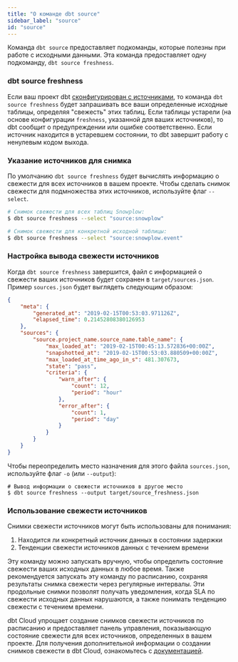 ```yaml
---
title: "О команде dbt source"
sidebar_label: "source"
id: "source"
---
```


Команда `dbt source` предоставляет подкоманды, которые полезны при работе с исходными данными. Эта команда предоставляет одну подкоманду, `dbt source freshness`.



### dbt source freshness

Если ваш проект dbt [сконфигурирован с источниками](/docs/build/sources), то команда `dbt source freshness` будет запрашивать все ваши определенные исходные таблицы, определяя "свежесть" этих таблиц. Если таблицы устарели (на основе конфигурации `freshness`, указанной для ваших источников), то dbt сообщит о предупреждении или ошибке соответственно. Если источник <Term id="table" /> находится в устаревшем состоянии, то dbt завершит работу с ненулевым кодом выхода.

### Указание источников для снимка

По умолчанию `dbt source freshness` будет вычислять информацию о свежести для всех источников в вашем проекте. Чтобы сделать снимок свежести для подмножества этих источников, используйте флаг `--select`.

```bash
# Снимок свежести для всех таблиц Snowplow:
$ dbt source freshness --select "source:snowplow"

# Снимок свежести для конкретной исходной таблицы:
$ dbt source freshness --select "source:snowplow.event"
```

### Настройка вывода свежести источников

Когда `dbt source freshness` завершится, файл <Term id="json" /> с информацией о свежести ваших источников будет сохранен в `target/sources.json`. Пример `sources.json` будет выглядеть следующим образом:

<File name='target/sources.json'>

```json
{
    "meta": {
        "generated_at": "2019-02-15T00:53:03.971126Z",
        "elapsed_time": 0.21452808380126953
    },
    "sources": {
        "source.project_name.source_name.table_name": {
            "max_loaded_at": "2019-02-15T00:45:13.572836+00:00Z",
            "snapshotted_at": "2019-02-15T00:53:03.880509+00:00Z",
            "max_loaded_at_time_ago_in_s": 481.307673,
            "state": "pass",
            "criteria": {
                "warn_after": {
                    "count": 12,
                    "period": "hour"
                },
                "error_after": {
                    "count": 1,
                    "period": "day"
                }
            }
        }
    }
}

```

</File>

Чтобы переопределить место назначения для этого файла `sources.json`, используйте флаг `-o` (или `--output`):
```
# Вывод информации о свежести источников в другое место
$ dbt source freshness --output target/source_freshness.json
```

### Использование свежести источников

Снимки свежести источников могут быть использованы для понимания:

1. Находится ли конкретный источник данных в состоянии задержки
2. Тенденции свежести источников данных с течением времени

Эту команду можно запускать вручную, чтобы определить состояние свежести ваших исходных данных в любое время. Также рекомендуется запускать эту команду по расписанию, сохраняя результаты снимка свежести через регулярные интервалы. Эти продольные снимки позволят получать уведомления, когда SLA по свежести исходных данных нарушаются, а также понимать тенденцию свежести с течением времени.

dbt Cloud упрощает создание снимков свежести источников по расписанию и предоставляет панель управления, показывающую состояние свежести для всех источников, определенных в вашем проекте. Для получения дополнительной информации о создании снимков свежести в dbt Cloud, ознакомьтесь с [документацией](/docs/build/sources#source-data-freshness).